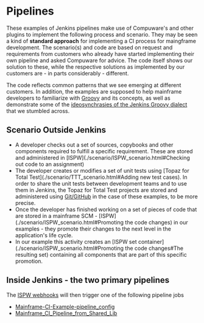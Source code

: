 # <a id=""></a> Pipelines
These examples of Jenkins pipelines make use of Compuware's and other plugins to implement the following process and scenario. They may be seen a kind of **standard approach** for implementing a CI process for maingframe development. The scenario(s) and code are based on request and requirements from customers who already have started implementing their own pipeline and asked Compuware for advice. The code itself shows our solution to these, while the respective solutions as implemented by our customers are - in parts considerably - different.

The code reflects common patterns that we see emerging at different customers. In addition, the examples are supposed to help mainframe developers to familiarize with [Groovy](http://groovy-lang.org/documentation.html) and its concepts, as well as demonstrate some of the [ideosynchrasies of the Jenkins Groovy dialect](./Jenkins_Groovy_Ideosynchrasies.html) that we stumbled across.

## <a id=""></a> Scenario Outside Jenkins
- A developer checks out a set of sources, copybooks and other components required to fulfill a specific requirement. These are stored and administered in [ISPW](./scenario/ISPW_scenario.html#Checking out code to an assignment)
- The developer creates or modifies a set of unit tests using [Topaz for Total Test](./scenario/TTT_scenario.html#Adding new test cases). In order to share the unit tests between development teams and to use them in Jenkins, the Topaz for Total Test projects are stored and administered using [Git/GitHub](./scenario/TTT_in_Git.html) in the case of these examples, to be more precise.
- Once the developer has finished working on a set of pieces of code that are stored in a mainframe SCM -  [ISPW](./scenario/ISPW_scenario.html#Promoting the code changes) in our examples - they promote their changes to the next level in the application's life cycle. 
- In our example this activity creates an [ISPW set container](./scenario/ISPW_scenario.html#Promoting the code changes#The resulting set) containing all components that are part of this specific promotion.

## <a id=""></a> Inside Jenkins - the two primary pipelines
The [ISPW webhooks](../tool_configuration/webhhok_setup.html) will then trigger one of the following pipeline jobs
- [Mainframe-CI-Example-pipeline_config](./Mainframe-CI-Example-pipeline.html)
- [Mainframe_CI_Pipeline_from_Shared_Lib](./Mainframe_CI_Pipeline_from_Shared_Lib.html)